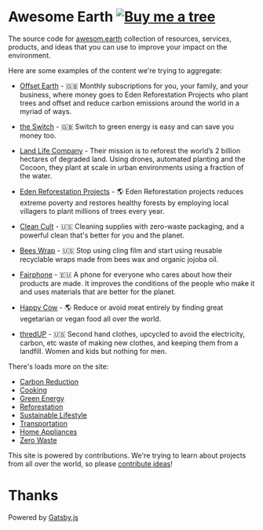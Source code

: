 # Awesome Earth [![Buy me a tree](https://img.shields.io/badge/Buy%20me%20a%20tree-%F0%9F%8C%B3-lightgreen)](https://offset.earth/philsturgeon)

The source code for [awesom.earth](http://awesom.earth) collection of resources, services, products, and ideas that you can use to improve your impact on the environment.

Here are some examples of the content we're trying to aggregate:

- [Offset Earth](https://offset.earth/?r=5d01f2ed12ae7a358b75fdd7) - 🇬🇧 Monthly subscriptions for you, your family, and your business, where money goes to Eden Reforestation Projects who plant trees and offset and reduce carbon emissions around the world in a myriad of ways.

- [the Switch](https://theswitch.co.uk/) - 🇬🇧 Switch to green energy is easy and can save you money too.

- [Land Life Company](https://landlifecompany.com/) - 
Their mission is to reforest the world’s 2 billion hectares of degraded land. Using drones, automated planting and the Cocoon, they plant at scale in urban environments using a fraction of the water.

- [Eden Reforestation Projects](https://edenprojects.org/) - 🌎 Eden Reforestation projects reduces extreme poverty and restores healthy forests by employing local villagers to plant millions of trees every year.

- [Clean Cult](https://www.cleancult.com/) - 🇺🇸 Cleaning supplies with zero-waste packaging, and a powerful clean that's better for you and the planet.

- [Bees Wrap](https://www.beeswrap.com/) - 🇺🇸 Stop using cling film and start using reusable recyclable wraps made from bees wax and organic jojoba oil.

- [Fairphone](https://www.fairphone.com/) - 🇪🇺 A phone for everyone who cares about how their products are made. It improves the conditions of the people who make it and uses materials that are better for the planet.

- [Happy Cow](https://www.happycow.net) - 🌎 Reduce or avoid meat entirely by finding great vegetarian or vegan food all over the world.

- [thredUP](https://www.thredup.com/) - 🇺🇸 Second hand clothes, upcycled to avoid the electricity, carbon, etc waste of making new clothes, and keeping them from a landfill. Women and kids but nothing for men.

There's loads more on the site:

- [Carbon Reduction](https://awesom.earth/carbon-reduction)
- [Cooking](https://awesom.earth/cooking)
- [Green Energy](https://awesom.earth/green-energy)
- [Reforestation](https://awesom.earth/reforestation)
- [Sustainable Lifestyle](https://awesom.earth/sustainable-lifestyle)
- [Transportation](https://awesom.earth/transportation)
- [Home Appliances](https://awesom.earth/home-appliances)
- [Zero Waste](https://awesom.earth/zero-waste)

This site is powered by contributions. We're trying to learn about projects from all over the world, so please [contribute ideas](CONTRIBUTING.md)! 

# Thanks

Powered by [Gatsby.js](https://www.gatsbyjs.org/)
